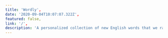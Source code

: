 ```yaml
---
title: 'Wordly',
date: '2020-09-04T10:07:07.322Z',
featured: false,
link: '/',
description: 'A personalized collection of new English words that we rarely encounter in our day-to-day use.'
---
```

